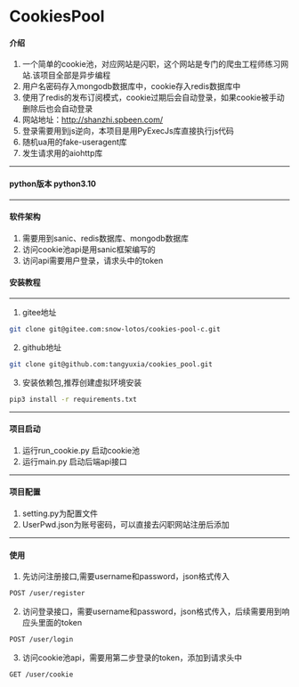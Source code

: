 # CookiesPool

#### 介绍
1. 一个简单的cookie池，对应网站是闪职，这个网站是专门的爬虫工程师练习网站.该项目全部是异步编程
2. 用户名密码存入mongodb数据库中，cookie存入redis数据库中
3. 使用了redis的发布订阅模式，cookie过期后会自动登录，如果cookie被手动删除后也会自动登录 
4. 网站地址：http://shanzhi.spbeen.com/
5. 登录需要用到js逆向，本项目是用PyExecJs库直接执行js代码
6. 随机ua用的fake-useragent库
7. 发生请求用的aiohttp库

---

#### python版本 python3.10


---


#### 软件架构
1. 需要用到sanic、redis数据库、mongodb数据库
2. 访问cookie池api是用sanic框架编写的
3. 访问api需要用户登录，请求头中的token
#### 安装教程

---
1. gitee地址
```bash
git clone git@gitee.com:snow-lotos/cookies-pool-c.git
```
2. github地址
```bash
git clone git@github.com:tangyuxia/cookies_pool.git
```
3. 安装依赖包,推荐创建虚拟环境安装
``` bash
pip3 install -r requirements.txt
```

---

#### 项目启动 
1. 运行run_cookie.py 启动cookie池
2. 运行main.py 启动后端api接口

---

#### 项目配置
1. setting.py为配置文件
2. UserPwd.json为账号密码，可以直接去闪职网站注册后添加

---

#### 使用
1. 先访问注册接口,需要username和password，json格式传入
```bash
POST /user/register 
```
2. 访问登录接口，需要username和password，json格式传入，后续需要用到响应头里面的token
```bash
POST /user/login
```
3. 访问cookie池api，需要用第二步登录的token，添加到请求头中
```bash
GET /user/cookie
```